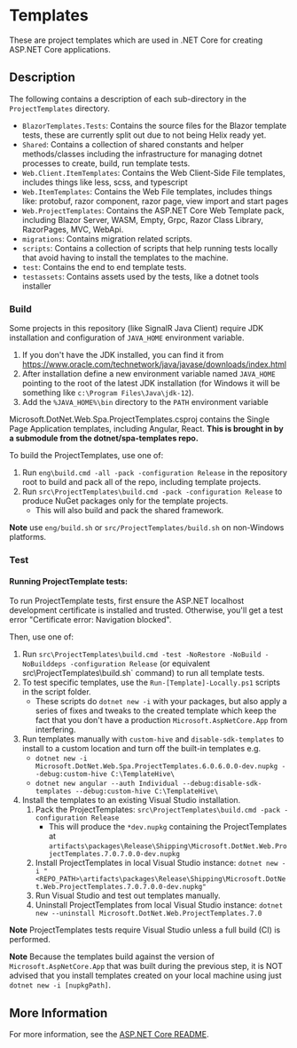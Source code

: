 # Templates

These are project templates which are used in .NET Core for creating ASP.NET Core applications.

## Description

The following contains a description of each sub-directory in the `ProjectTemplates` directory.

- `BlazorTemplates.Tests`: Contains the source files for the Blazor template tests, these are currently split out due to not being Helix ready yet.
- `Shared`: Contains a collection of shared constants and helper methods/classes including the infrastructure for managing dotnet processes to create, build, run template tests.
- `Web.Client.ItemTemplates`: Contains the Web Client-Side File templates, includes things like less, scss, and typescript
- `Web.ItemTemplates`: Contains the Web File templates, includes things like: protobuf, razor component, razor page, view import and start pages
- `Web.ProjectTemplates`: Contains the ASP.NET Core Web Template pack, including Blazor Server, WASM, Empty, Grpc, Razor Class Library, RazorPages, MVC, WebApi.
- `migrations`: Contains migration related scripts.
- `scripts`: Contains a collection of scripts that help running tests locally that avoid having to install the templates to the machine.
- `test`: Contains the end to end template tests.
- `testassets`: Contains assets used by the tests, like a dotnet tools installer

### Build

Some projects in this repository (like SignalR Java Client) require JDK installation and configuration of `JAVA_HOME` environment variable.

1. If you don't have the JDK installed, you can find it from https://www.oracle.com/technetwork/java/javase/downloads/index.html
1. After installation define a new environment variable named `JAVA_HOME` pointing to the root of the latest JDK installation (for Windows it will be something like `c:\Program Files\Java\jdk-12`).
1. Add the `%JAVA_HOME%\bin` directory to the `PATH` environment variable

Microsoft.DotNet.Web.Spa.ProjectTemplates.csproj contains the Single Page Application templates, including Angular, React. **This is brought in by a submodule from the dotnet/spa-templates repo.**

To build the ProjectTemplates, use one of:

1. Run `eng\build.cmd -all -pack -configuration Release` in the repository root to build and pack all of the repo, including template projects.
1. Run `src\ProjectTemplates\build.cmd -pack -configuration Release` to produce NuGet packages only for the template projects.
    - This will also build and pack the shared framework.

**Note** use `eng/build.sh` or `src/ProjectTemplates/build.sh` on non-Windows platforms.

### Test

#### Running ProjectTemplate tests:

To run ProjectTemplate tests, first ensure the ASP.NET localhost development certificate is installed and trusted.
Otherwise, you'll get a test error "Certificate error: Navigation blocked".

Then, use one of:

1. Run `src\ProjectTemplates\build.cmd -test -NoRestore -NoBuild -NoBuilddeps -configuration Release` (or equivalent src\ProjectTemplates\build.sh` command) to run all template tests.
1. To test specific templates, use the `Run-[Template]-Locally.ps1` scripts in the script folder.
    - These scripts do `dotnet new -i` with your packages, but also apply a series of fixes and tweaks to the created template which keep the fact that you don't have a production `Microsoft.AspNetCore.App` from interfering.
1. Run templates manually with `custom-hive` and `disable-sdk-templates` to install to a custom location and turn off the built-in templates e.g.
    - `dotnet new -i Microsoft.DotNet.Web.Spa.ProjectTemplates.6.0.6.0.0-dev.nupkg --debug:custom-hive C:\TemplateHive\`
    - `dotnet new angular --auth Individual --debug:disable-sdk-templates --debug:custom-hive C:\TemplateHive\`
1. Install the templates to an existing Visual Studio installation.
    1. Pack the ProjectTemplates: `src\ProjectTemplates\build.cmd -pack -configuration Release`
        - This will produce the `*dev.nupkg` containing the ProjectTemplates at `artifacts\packages\Release\Shipping\Microsoft.DotNet.Web.ProjectTemplates.7.0.7.0.0-dev.nupkg`
    2. Install ProjectTemplates in local Visual Studio instance: `dotnet new -i "<REPO_PATH>\artifacts\packages\Release\Shipping\Microsoft.DotNet.Web.ProjectTemplates.7.0.7.0.0-dev.nupkg"`
    3. Run Visual Studio and test out templates manually.
    4. Uninstall ProjectTemplates from local Visual Studio instance: `dotnet new --uninstall Microsoft.DotNet.Web.ProjectTemplates.7.0`

**Note** ProjectTemplates tests require Visual Studio unless a full build (CI) is performed.

**Note** Because the templates build against the version of `Microsoft.AspNetCore.App` that was built during the
previous step, it is NOT advised that you install templates created on your local machine using just
`dotnet new -i [nupkgPath]`.

## More Information

For more information, see the [ASP.NET Core README](../../README.md).
